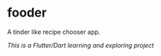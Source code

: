 # fooder

A tinder like recipe chooser app.

*This is a Flutter/Dart learning and exploring project*